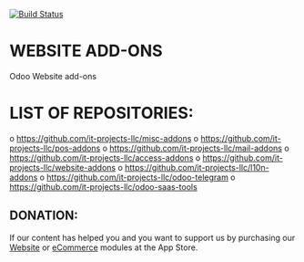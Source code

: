[![Build Status](https://travis-ci.com/it-projects-llc/website-addons.svg?branch=13.0)](https://travis-ci.com/it-projects-llc/website-addons)

# WEBSITE ADD-ONS
  Odoo Website add-ons

# LIST OF REPOSITORIES:

o https://github.com/it-projects-llc/misc-addons
o https://github.com/it-projects-llc/pos-addons
o https://github.com/it-projects-llc/mail-addons
o https://github.com/it-projects-llc/access-addons
o https://github.com/it-projects-llc/website-addons
o https://github.com/it-projects-llc/l10n-addons
o https://github.com/it-projects-llc/odoo-telegram
o https://github.com/it-projects-llc/odoo-saas-tools

## DONATION:

If our content has helped you and you want to support us by purchasing our [Website](https://apps.odoo.com/apps/modules/category/Website/browse?price=Paid&order=Newest&author=IT-Projects+LLC) or [eCommerce](https://apps.odoo.com/apps/modules/category/eCommerce/browse?price=Paid&order=Newest&author=IT-Projects+LLC) modules at the App Store.
